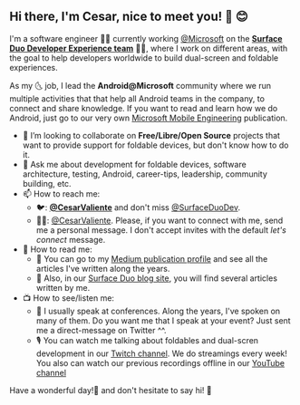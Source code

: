 <!--
**CesarValiente/CesarValiente** is a ✨ _special_ ✨ repository because its `README.md` (this file) appears on your GitHub profile.

Here are some ideas to get you started:

- 🔭 I’m currently working on ...
- 🌱 I’m currently learning ...
- 👯 I’m looking to collaborate on ...
- 🤔 I’m looking for help with ...
- 💬 Ask me about ...
- 📫 How to reach me: ...
- 😄 Pronouns: ...
- ⚡ Fun fact: ...
-->

## Hi there, I'm Cesar, nice to meet you! 👋 😊

I'm a software engineer 👨‍💻 currently working [@Microsoft](https://www.microsoft.com/) on the **[Surface Duo Developer Experience team](https://docs.microsoft.com/surface-duo/)** 📱📱, where I work on different areas, with the goal to help developers worldwide to build dual-screen and foldable experiences.

As my 🌜 job, I lead the **Android@Microsoft** community where we run multiple activities that that help all Android teams in the company, to connect and share knowledge.
If you want to read and learn how we do Android, just go to our very own [Microsoft Mobile Engineering](https://medium.com/microsoft-mobile-engineering) publication.

- 👯 I’m looking to collaborate on **Free/Libre/Open Source** projects that want to provide support for foldable devices, but don't know how to do it.
- 💬 Ask me about development for foldable devices, software architecture, testing, Android, career-tips, leadership, community building, etc.
- 📫 How to reach me: 
    - 🐦: **[@CesarValiente](https://twitter.com/CesarValiente)** and don't miss [@SurfaceDuoDev](https://twitter.com/surfaceduodev).
    - 👷‍♂️: [@CesarValiente](https://www.linkedin.com/in/cesarvaliente/). Please, if you want to connect with me, send me a personal message. I don't accept invites with the default _let's connect_ message.
- 📖 How to read me:
    - 📗 You can go to my [Medium publication profile](https://medium.com/@CesarValiente) and see all the articles I've written along the years.
    - 📘 Also, in our [Surface Duo blog site](https://devblogs.microsoft.com/surface-duo/), you will find several articles written by me.
- 📺 How to see/listen me: 
    - 🎤 I usually speak at conferences. Along the years, I've spoken on many of them. Do you want me that I speak at your event? Just sent me a direct-message on Twitter ^^.
    - 🎙️ You can watch me talking about foldables and dual-scren development in our [Twitch channel](https://www.twitch.tv/surfaceduodev). We do streamings every week!
    You also can watch our previous recordings offline in our [YouTube channel](https://www.youtube.com/channel/UClGu9QLtPNz8OdddBfhZXPA)

Have a wonderful day!🌟 and don't hesitate to say hi! 👋


